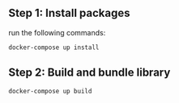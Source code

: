 ## Step 1: Install packages
run the following commands:
```sh
docker-compose up install
```
## Step 2: Build and bundle library
```sh
docker-compose up build
```